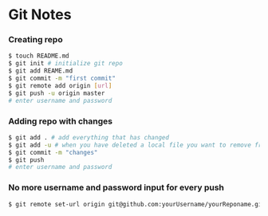 # Git Notes

### Creating repo
``` sh
$ touch README.md
$ git init # initialize git repo
$ git add REAME.md
$ git commit -m "first commit"
$ git remote add origin [url]
$ git push -u origin master
# enter username and password
```

### Adding repo with changes
``` sh
$ git add . # add everything that has changed
$ git add -u # when you have deleted a local file you want to remove from your repo
$ git commit -m "changes"
$ git push
# enter username and password
```

### No more username and password input for every push
``` sh
$ git remote set-url origin git@github.com:yourUsername/yourReponame.git
```